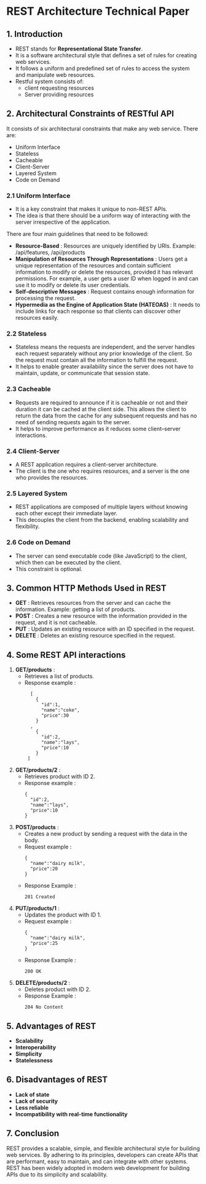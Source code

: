 # REST Architecture Technical Paper
## 1. Introduction
- REST stands for **Representational State Transfer**.
- It is a software architectural style that defines a set of rules for creating web services.
- It follows a uniform and predefined set of rules to access the system and manipulate web resources.
- Restful system consists of:
  - client requesting resources
  - Server providing resources

## 2. Architectural Constraints of RESTful API
It consists of six architectural constraints that make any web service. There are:
- Uniform Interface
- Stateless
- Cacheable
- Client-Server
- Layered System
- Code on Demand

### 2.1 Uniform Interface
- It is a key constraint that makes it unique to non-REST APIs.
- The idea is that there should be a uniform way of interacting with the server irrespective of the application.

There are four main guidelines that need to be followed:
- **Resource-Based** : Resources are uniquely identified by URIs. Example: /api/features, /api/products
- **Manipulation of Resources Through Representations** : Users get a unique representation of the resources and contain sufficient information to modify or delete the resources, provided it has relevant permissions. For example, a user gets a user ID when logged in and can use it to modify or delete its user credentials.
- **Self-descriptive Messages** : Request contains enough information for processing the request.
- **Hypermedia as the Engine of Application State (HATEOAS)** : It needs to include links for each response so that clients can discover other resources easily.

### 2.2 Stateless 
- Stateless means the requests are independent, and the server handles each request separately without any prior knowledge of the client. So the request must contain all the information to fulfill the request.
- It helps to enable greater availability since the server does not have to maintain, update, or communicate that session state.

### 2.3 Cacheable
- Requests are required to announce if it is cacheable or not and their duration it can be cached at the client side. This allows the client to return the data from the cache for any subsequent requests and has no need of sending requests again to the server.
- It helps to improve performance as it reduces some client–server interactions.

### 2.4 Client-Server
- A REST application requires a client-server architecture.
- The client is the one who requires resources, and a server is the one who provides the resources.
  
### 2.5 Layered System
- REST applications are composed of multiple layers without knowing each other except their immediate layer.
- This decouples the client from the backend, enabling scalability and flexibility.
### 2.6 Code on Demand
- The server can send executable code (like JavaScript) to the client, which then can be executed by the client.
- This constraint is optional.

## 3. Common HTTP Methods Used in REST
- **GET** : Retrieves resources from the server and can cache the information. Example: getting a list of products.
- **POST** : Creates a new resource with the information provided in the request, and it is not cacheable.
- **PUT** : Updates an existing resource with an ID specified in the request.
- **DELETE** : Deletes an existing resource specified in the request.

## 4. Some REST API interactions
1. **GET/products** :
   - Retrieves a list of products.
   - Response example :
     ```
       [
         {
           "id":1,
           "name":"coke",
           "price":30
         }
       ,
         {
           "id":2,
           "name":"lays",
           "price":10
         }
      ]
     ```
2. **GET/products/2** :
   - Retrieves product with ID 2.
   - Response example :
     ```
     {
       "id":2,
       "name":"lays",
       "price":10
     }
     ```
3. **POST/products** :
   - Creates a new product by sending a request with the data in the body.
   - Request example :
     ```
     {
       "name":"dairy milk",
       "price":20
     }
     ```
   - Response Example :
     ```
     201 Created
     ```
4. **PUT/products/1** :
   - Updates the product with ID 1.
   - Request example :
     ```
     {
       "name":"dairy milk",
       "price":25
     }
     ```
   - Response Example :
     ```
     200 OK
     ```
5. **DELETE/products/2** :
   - Deletes product with ID 2.
   - Response Example :
     ```
     204 No Content
     ```

## 5. Advantages of REST
- **Scalability**
- **Interoperability**
- **Simplicity**
- **Statelessness**

## 6. Disadvantages of REST
- **Lack of state**
- **Lack of security**
- **Less reliable**
- **Incompatibility with real-time functionality**

## 7. Conclusion
REST provides a scalable, simple, and flexible architectural style for building web services. By adhering to its principles, developers can create APIs that are performant, easy to maintain, and can integrate with other systems. REST has been widely adopted in modern web development for building APIs due to its simplicity and scalability.
